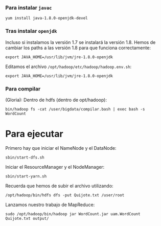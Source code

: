 ### Para instalar `javac`
```
yum install java-1.8.0-openjdk-devel
```

### Tras instalar `openjdk`
Incluso si instalamos la versión 1.7 se instalará la versión 1.8. Hemos de cambiar los paths a las versión 1.8 para que funciona correctamente:
```
export JAVA_HOME=/usr/lib/jvm/jre-1.8.0-openjdk
```

Editamos el archivo `/opt/hadoop/etc/hadoop/hadoop.env.sh`:
```
export JAVA_HOME=/usr/lib/jvm/jre-1.8.0-openjdk
```

### Para compilar
(Gloria): Dentro de hdfs (dentro de opt/hadoop):

```
bin/hadoop fs -cat /user/bigdata/compilar.bash | exec bash -s WordCount
```

# Para ejecutar

Primero hay que iniciar el NameNode y el DataNode:
```
sbin/start-dfs.sh
```

Iniciar el ResourceManager y el NodeManager:
```
sbin/start-yarn.sh
```

Recuerda que hemos de subir el archivo utilizando:
```
/opt/hadoop/bin/hdfs dfs -put Quijote.txt /user/root
```

Lanzamos nuestro trabajo de MapReduce:

```
sudo /opt/hadoop/bin/hadoop jar WordCount.jar uam.WordCount Quijote.txt output/
```